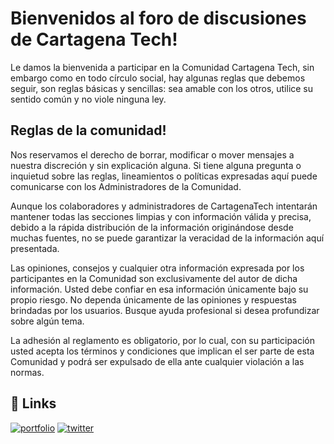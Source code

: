 # Bienvenidos al foro de discusiones de Cartagena Tech!

Le damos la bienvenida a participar en la Comunidad Cartagena Tech, sin embargo como en todo círculo social, hay algunas reglas que debemos seguir, son reglas básicas y sencillas: sea amable con los otros, utilice su sentido común y no viole ninguna ley.

## Reglas de la comunidad!

Nos reservamos el derecho de borrar, modificar o mover mensajes a nuestra discreción y sin explicación alguna. Si tiene alguna pregunta o inquietud sobre las reglas, lineamientos o políticas expresadas aquí puede comunicarse con los Administradores de la Comunidad.

Aunque los colaboradores y administradores de CartagenaTech intentarán mantener todas las secciones limpias y con información válida y precisa, debido a la rápida distribución de la información originándose desde muchas fuentes, no se puede garantizar la veracidad de la información aquí presentada.

Las opiniones, consejos y cualquier otra información expresada por los participantes en la Comunidad son exclusivamente del autor de dicha información. Usted debe confiar en esa información únicamente bajo su propio riesgo. No dependa únicamente de las opiniones y respuestas brindadas por los usuarios. Busque ayuda profesional si desea profundizar sobre algún tema.

La adhesión al reglamento es obligatorio, por lo cual, con su participación usted acepta los términos y condiciones que implican el ser parte de esta Comunidad y podrá ser expulsado de ella ante cualquier violación a las normas.

## 🔗 Links
[![portfolio](https://img.shields.io/badge/my_portfolio-000?style=for-the-badge&logo=ko-fi&logoColor=white)](https://cartagena.tech)
[![twitter](https://img.shields.io/badge/twitter-1DA1F2?style=for-the-badge&logo=twitter&logoColor=white)](https://twitter.com/CartagenaTech)
